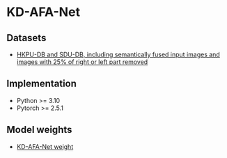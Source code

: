 # KD-AFA-Net

## Datasets 
* [HKPU-DB and SDU-DB, including semantically fused input images and images with 25% of right or left part removed](https://drive.google.com/file/d/1mBxegDW7uuYgtlg3pFBFKRiJvwDVh1NI/view?usp=drive_link)

## Implementation
* Python >= 3.10
* Pytorch >= 2.5.1

## Model weights 
* [KD-AFA-Net weight](https://drive.google.com/file/d/18aXNLjE3y58ug6Vc7T0gq10H1fJCFRT9/view?usp=sharing)



